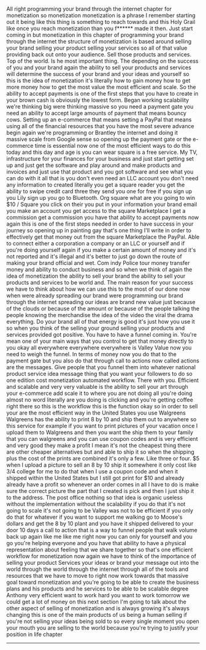 All right programming your brand through the internet chapter for monetization so monetization monetization is a phrase I remember starting out it being like this thing is something to reach towards and this Holy Grail like once you reach monetization than you f****** made it then. Just start coming in but monetization in this chapter of programming your brand through the internet the structure of monetization is based around selling your brand selling your product selling your services so all of that value providing back out onto your audience. Sell those products and services. Top of the world. Is he most important thing. The depending on the success of you and your brand again the ability to sell your products and services will determine the success of your brand and your ideas and yourself so this is the idea of monetization it's literally how to gain money how to get more money how to get the most value the most efficient and scale. So the ability to accept payments is one of the first steps that you have to create in your brown cash is obviously the lowest form. Began working scalability we're thinking big were thinking massive so you need a payment gate you need an ability to accept large amounts of payment that means bouncy cows. Setting up an e-commerce that means setting a PayPal that means using all of the financial resources that you have the most severe advance begin again we're programming or Brantley the internet and doing it massive scale from Google sense so opening up the payment gate or the e-commerce time is essential now one of the most efficient ways to do this today and this day and age is you can wear square is a free service. My TV, infrastructure for your finances for your business and just start getting set up and just get the software and play around and make products and invoices and just use that product and you got software and see what you can do with it all that is you don't even need an LLC account you don't need any information to created literally you get a square reader you get the ability to swipe credit card three they send you one for free if you sign up you Lily sign up you go to Bluetooth. Org square what are you going to win $10 / Square you click on their you put in your information your brand email you make an account you get access to the square Marketplace I get a commission get a commission you have that ability to accept payments now again this is one of the first steps needed in order to have success in your journey so opening up in painting gay that's one thing I'll write in order to effectively get that money out from the square Marketplace the PayPal. Able to connect either a corporation a company or an LLC or yourself and if you're doing yourself again if you make a certain amount of money and it's not reported and it's illegal and it's better to just go down the route of making your brand official and wet. Com indy Police tour money transfer money and ability to conduct business and so when we think of again the idea of monetization the ability to sell your brand the ability to sell your products and services to be world and. The main reason for your success we have to think about how we can use this to the most of our done now when were already spreading our brand were programming our brand through the internet spreading our ideas are brand new value just because of the clouds or because of the amount or because of the people talking the people knowing the merchandise the idea of the video the viral the drama everything. Do your brand all of that energy is good it's just how you use it so when you think of the selling your ground selling your products and services provided got positive. You have to have a funnel coming in. You're mean one of your main ways that you control to get that money directly to you okay all everywhere everywhere everywhere is Valley Value now you need to weigh the funnel. In terms of money now you do that to the payment gate but you also do that through call to actions now called actions are the messages. Give people that you funnel them into whatever national product service idea message thing that you want your followers to do so one edition cost monetization automated workflow. There with you. Efficient and scalable and very very valuable is the ability to sell your art through your e-commerce add scale it to where you are not doing all you're doing almost no word literally are you doing is clicking and you're getting coffee right there so this is the workflow this is the function okay so in order to sell your are the most efficient way in the United States you use Walgreens Walgreens has the ability to print 8 by 10 and ship them out to anywhere so this service for example if you want to print pictures of your vacation once I upload them to Walgreens and then you want the ship them to your family that you can walgreens and you can use coupon codes and is very efficient and very good they make a profit I mean it's not the cheapest thing there are other cheaper alternatives but and able to ship it so when the shipping plus the cost of the prints are combined it's only a few. Like three or four. $5 when I upload a picture to sell an 8 by 10 ship it somewhere it only cost like 3/4 college for me to do that when I use a coupon code and when it shipped within the United States but I still got print for $10 and already already have a profit so whenever an order comes in all I have to do is make sure the correct picture the part that I created is pick and then I just ship it to the address. The post office nothing so that idea is organic useless without the implementation without the scalability if you do that it's not going to scale it's not going to be Valley was not to be efficient if you only do that for whatever if you want to support me walking go to Moose's dollars and get the 8 by 10 plant and you have it shipped delivered to your door 10 days a call to action that is a way to funnel people that walk volume back up again like me like me right now you can only for yourself and you go you're helping everyone and you have that ability to have a physical representation about feeling that we share together so that's one efficient workflow for monetization now again we have to think of the importance of selling your product Services your ideas or brand your message out into the world through the world through the internet through all of the tools and resources that we have to move to right now work towards that massive goal toward monetization and you're going to be able to create the business plans and his products and he services to be able to be scalable degree Anthony very efficient want to work hard you want to work tomorrow we could get a lot of money on this next section I'm going to talk about the other aspect of selling of monetization and is always growing it's always changing this is one of the main products of us being a human selling if you're not selling your ideas being sold to so every single moment you open your mouth you are selling to the world because you're trying to justify your position in life chapter

---

